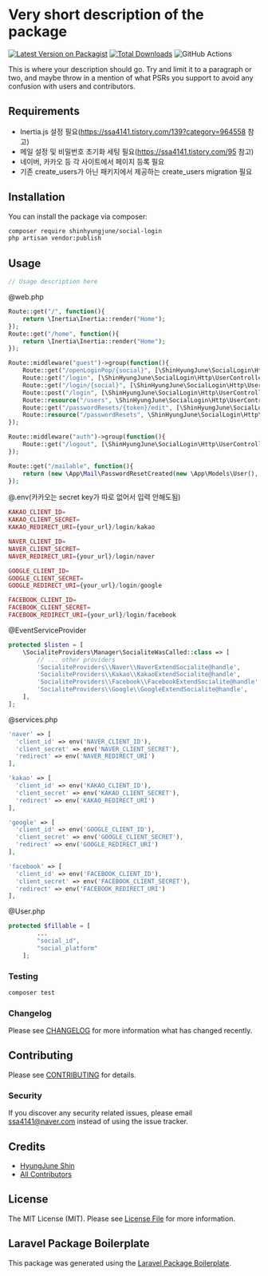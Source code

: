 # Very short description of the package

[![Latest Version on Packagist](https://img.shields.io/packagist/v/shinhyungjune/social-login.svg?style=flat-square)](https://packagist.org/packages/shinhyungjune/social-login)
[![Total Downloads](https://img.shields.io/packagist/dt/shinhyungjune/social-login.svg?style=flat-square)](https://packagist.org/packages/shinhyungjune/social-login)
![GitHub Actions](https://github.com/shinhyungjune/social-login/actions/workflows/main.yml/badge.svg)

This is where your description should go. Try and limit it to a paragraph or two, and maybe throw in a mention of what PSRs you support to avoid any confusion with users and contributors.

## Requirements
- Inertia.js 설정 필요(https://ssa4141.tistory.com/139?category=964558 참고)
- 메일 설정 및 비밀번호 초기화 세팅 필요(https://ssa4141.tistory.com/95 참고)
- 네이버, 카카오 등 각 사이트에서 페이지 등록 필요
- 기존 create_users가 아닌 패키지에서 제공하는 create_users migration 필요

## Installation

You can install the package via composer:

```bash
composer require shinhyungjune/social-login
php artisan vendor:publish
```

## Usage

```php
// Usage description here
```
@web.php
```php
Route::get("/", function(){
    return \Inertia\Inertia::render("Home");
});
Route::get("/home", function(){
    return \Inertia\Inertia::render("Home");
});

Route::middleware("guest")->group(function(){
    Route::get("/openLoginPop/{social}", [\ShinHyungJune\SocialLogin\Http\UserController::class, "openSocialLoginPop"]);
    Route::get("/login", [\ShinHyungJune\SocialLogin\Http\UserController::class, "index"])->name("login");
    Route::get("/login/{social}", [\ShinHyungJune\SocialLogin\Http\UserController::class, "socialLogin"]);
    Route::post("/login", [\ShinHyungJune\SocialLogin\Http\UserController::class, "login"]);
    Route::resource("/users", \ShinHyungJune\SocialLogin\Http\UserController::class);
    Route::get("/passwordResets/{token}/edit", [\ShinHyungJune\SocialLogin\Http\PasswordResetController::class, "edit"]);
    Route::resource("/passwordResets", \ShinHyungJune\SocialLogin\Http\PasswordResetController::class);
});

Route::middleware("auth")->group(function(){
    Route::get("/logout", [\ShinHyungJune\SocialLogin\Http\UserController::class, "logout"]);
});

Route::get("/mailable", function(){
    return (new \App\Mail\PasswordResetCreated(new \App\Models\User(), new \App\Models\PasswordReset()));
});

```

@.env(카카오는 secret key가 따로 없어서 입력 안해도됨)
```php
KAKAO_CLIENT_ID=
KAKAO_CLIENT_SECRET=
KAKAO_REDIRECT_URI={your_url}/login/kakao

NAVER_CLIENT_ID=
NAVER_CLIENT_SECRET=
NAVER_REDIRECT_URI={your_url}/login/naver

GOOGLE_CLIENT_ID=
GOOGLE_CLIENT_SECRET=
GOOGLE_REDIRECT_URI={your_url}/login/google

FACEBOOK_CLIENT_ID=
FACEBOOK_CLIENT_SECRET=
FACEBOOK_REDIRECT_URI={your_url}/login/facebook
```

@EventServiceProvider
```php 
protected $listen = [
    \SocialiteProviders\Manager\SocialiteWasCalled::class => [
        // ... other providers
        'SocialiteProviders\\Naver\\NaverExtendSocialite@handle',
        'SocialiteProviders\\Kakao\\KakaoExtendSocialite@handle',
        'SocialiteProviders\\Facebook\\FacebookExtendSocialite@handle',
        'SocialiteProviders\\Google\\GoogleExtendSocialite@handle',
    ],
];
```

@services.php
```php 
'naver' => [
  'client_id' => env('NAVER_CLIENT_ID'),  
  'client_secret' => env('NAVER_CLIENT_SECRET'),  
  'redirect' => env('NAVER_REDIRECT_URI') 
],

'kakao' => [    
  'client_id' => env('KAKAO_CLIENT_ID'),  
  'client_secret' => env('KAKAO_CLIENT_SECRET'),  
  'redirect' => env('KAKAO_REDIRECT_URI') 
],

'google' => [    
  'client_id' => env('GOOGLE_CLIENT_ID'),  
  'client_secret' => env('GOOGLE_CLIENT_SECRET'),  
  'redirect' => env('GOOGLE_REDIRECT_URI') 
],

'facebook' => [    
  'client_id' => env('FACEBOOK_CLIENT_ID'),  
  'client_secret' => env('FACEBOOK_CLIENT_SECRET'),  
  'redirect' => env('FACEBOOK_REDIRECT_URI') 
],
```

@User.php
```php 
protected $fillable = [
        ...
        "social_id",
        "social_platform"
    ];
```
### Testing

```bash
composer test
```

### Changelog

Please see [CHANGELOG](CHANGELOG.md) for more information what has changed recently.

## Contributing

Please see [CONTRIBUTING](CONTRIBUTING.md) for details.

### Security

If you discover any security related issues, please email ssa4141@naver.com instead of using the issue tracker.

## Credits

-   [HyungJune Shin](https://github.com/shinhyungjune)
-   [All Contributors](../../contributors)

## License

The MIT License (MIT). Please see [License File](LICENSE.md) for more information.

## Laravel Package Boilerplate

This package was generated using the [Laravel Package Boilerplate](https://laravelpackageboilerplate.com).

